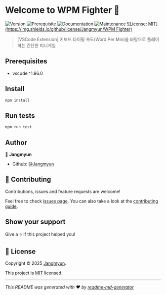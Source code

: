 # Welcome to WPM Fighter 👋
![Version](https://img.shields.io/badge/version-0.0.1-blue.svg?cacheSeconds=2592000)
![Prerequisite](https://img.shields.io/badge/vscode-%5E1.96.0-blue.svg)
[![Documentation](https://img.shields.io/badge/documentation-yes-brightgreen.svg)](https://github.com/Computer-Research-Association/WPM-Fighter#readme)
[![Maintenance](https://img.shields.io/badge/Maintained%3F-yes-green.svg)](https://github.com/Computer-Research-Association/WPM-Fighter/graphs/commit-activity)
[![License: MIT](https://img.shields.io/github/license/Jangmyun/WPM Fighter)](https://github.com/Computer-Research-Association/WPM-Fighter/blob/master/LICENSE)

> [VSCode Extension] 키보드 타이핑 속도(Word Per Min)을 바탕으로 플레이하는 간단한 미니게임

## Prerequisites

- vscode ^1.96.0

## Install

```sh
npm install
```

## Run tests

```sh
npm run test
```

## Author

👤 **Jangmyun**

* Github: [@Jangmyun](https://github.com/Jangmyun)

## 🤝 Contributing

Contributions, issues and feature requests are welcome!

Feel free to check [issues page](https://github.com/Computer-Research-Association/WPM-Fighter/issues). You can also take a look at the [contributing guide](https://github.com/Computer-Research-Association/WPM-Fighter/blob/master/CONTRIBUTING.md).

## Show your support

Give a ⭐️ if this project helped you!


## 📝 License

Copyright © 2025 [Jangmyun](https://github.com/Jangmyun).

This project is [MIT](https://github.com/Computer-Research-Association/WPM-Fighter/blob/master/LICENSE) licensed.

***
_This README was generated with ❤️ by [readme-md-generator](https://github.com/kefranabg/readme-md-generator)_